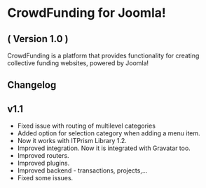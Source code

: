 CrowdFunding for Joomla! 
==========================
( Version 1.0 )
--------------------------

CrowdFunding is a platform that provides functionality for creating collective funding websites, powered by Joomla!

Changelog
---------

v1.1
-------

* Fixed issue with routing of multilevel categories
* Added option for selection category when adding a menu item.
* Now it works with ITPrism Library 1.2.
* Improved integration. Now it is integrated with Gravatar too.
* Improved routers.
* Improved plugins.
* Improved backend - transactions, projects,...
* Fixed some issues.
